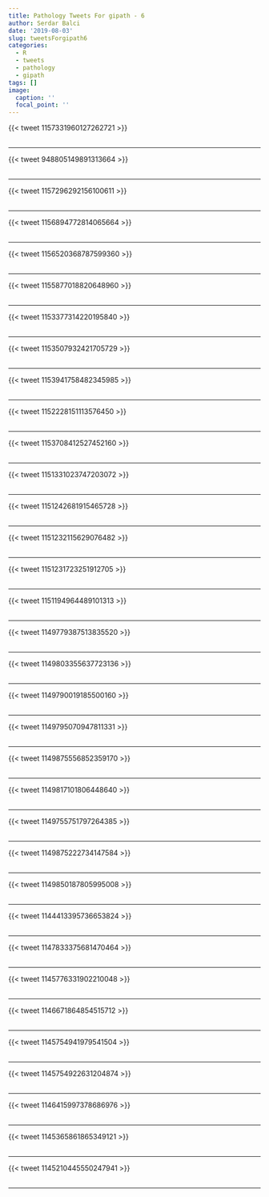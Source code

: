 ```yaml
---
title: Pathology Tweets For gipath - 6
author: Serdar Balci
date: '2019-08-03'
slug: tweetsForgipath6
categories:
  - R
  - tweets
  - pathology
  - gipath
tags: []
image:
  caption: ''
  focal_point: ''
---
```



{{< tweet 1157331960127262721 >}}
<br>
<br>
<hr>
{{< tweet 948805149891313664 >}}
<br>
<br>
<hr>
{{< tweet 1157296292156100611 >}}
<br>
<br>
<hr>
{{< tweet 1156894772814065664 >}}
<br>
<br>
<hr>
{{< tweet 1156520368787599360 >}}
<br>
<br>
<hr>
{{< tweet 1155877018820648960 >}}
<br>
<br>
<hr>
{{< tweet 1153377314220195840 >}}
<br>
<br>
<hr>
{{< tweet 1153507932421705729 >}}
<br>
<br>
<hr>
{{< tweet 1153941758482345985 >}}
<br>
<br>
<hr>
{{< tweet 1152228151113576450 >}}
<br>
<br>
<hr>
{{< tweet 1153708412527452160 >}}
<br>
<br>
<hr>
{{< tweet 1151331023747203072 >}}
<br>
<br>
<hr>
{{< tweet 1151242681915465728 >}}
<br>
<br>
<hr>
{{< tweet 1151232115629076482 >}}
<br>
<br>
<hr>
{{< tweet 1151231723251912705 >}}
<br>
<br>
<hr>
{{< tweet 1151194964489101313 >}}
<br>
<br>
<hr>
{{< tweet 1149779387513835520 >}}
<br>
<br>
<hr>
{{< tweet 1149803355637723136 >}}
<br>
<br>
<hr>
{{< tweet 1149790019185500160 >}}
<br>
<br>
<hr>
{{< tweet 1149795070947811331 >}}
<br>
<br>
<hr>
{{< tweet 1149875556852359170 >}}
<br>
<br>
<hr>
{{< tweet 1149817101806448640 >}}
<br>
<br>
<hr>
{{< tweet 1149755751797264385 >}}
<br>
<br>
<hr>
{{< tweet 1149875222734147584 >}}
<br>
<br>
<hr>
{{< tweet 1149850187805995008 >}}
<br>
<br>
<hr>
{{< tweet 1144413395736653824 >}}
<br>
<br>
<hr>
{{< tweet 1147833375681470464 >}}
<br>
<br>
<hr>
{{< tweet 1145776331902210048 >}}
<br>
<br>
<hr>
{{< tweet 1146671864854515712 >}}
<br>
<br>
<hr>
{{< tweet 1145754941979541504 >}}
<br>
<br>
<hr>
{{< tweet 1145754922631204874 >}}
<br>
<br>
<hr>
{{< tweet 1146415997378686976 >}}
<br>
<br>
<hr>
{{< tweet 1145365861865349121 >}}
<br>
<br>
<hr>
{{< tweet 1145210445550247941 >}}
<br>
<br>
<hr>
